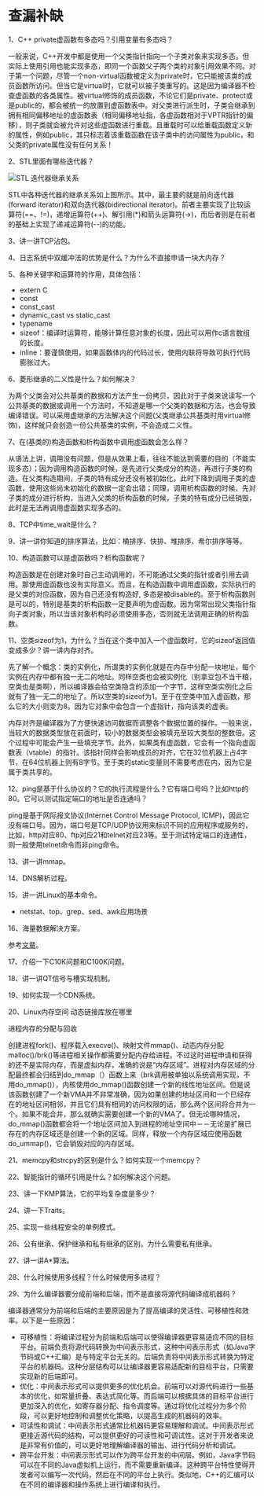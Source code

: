 # 查漏补缺

1、C++ private虚函数有多态吗？引用变量有多态吗？

一般来说，C++开发中都是使用一个父类指针指向一个子类对象来实现多态，但实际上使用引用也能实现多态，即同一个函数父子两个类的对象引用效果不同。对于第一个问题，尽管一个non-virtual函数被定义为private时，它只能被该类的成员函数所访问。但当它是virtual时，它就可以被子类重写的。这是因为编译器不检查虚函数的各类属性。被virtual修饰的成员函数，不论它们是private、protect或是public的，都会被统一的放置到虚函数表中。对父类进行派生时，子类会继承到拥有相同偏移地址的虚函数表（相同偏移地址指，各虚函数相对于VPTR指针的偏移），则子类就会被允许对这些虚函数进行重载。且重载时可以给重载函数定义新的属性，例如public，其只标志着该重载函数在该子类中的访问属性为public，和父类的private属性没有任何关系！

2、STL里面有哪些迭代器？

![STL 迭代器继承关系](https://img-blog.csdnimg.cn/20200804102957172.png)

STL中各种迭代器的继承关系如上图所示。其中，最主要的就是前向迭代器(forward iterator)和双向迭代器(bidirectional iterator)。前者主要实现了比较运算符(==、!=)，递增运算符(++)、解引用(*)和箭头运算符(->)，而后者则是在前者的基础上实现了递减运算符(--)的功能。

3、讲一讲TCP沾包。

4、日志系统中双缓冲法的优势是什么？为什么不直接申请一块大内存？

5、各种关键字和运算符的作用，具体包括：

- extern C
- const
- const_cast
- dynamic_cast vs static_cast
- typename
- sizeof：编译时运算符，能够计算任意对象的长度，因此可以用作c语言数组的长度。
- inline：要谨慎使用，如果函数体内的代码过长，使用内联将导致可执行代码膨胀过大。

6、菱形继承的二义性是什么？如何解决？

为两个父类会对公共基类的数据和方法产生一份拷贝，因此对于子类来说读写一个公共基类的数据或调用一个方法时，不知道是哪一个父类的数据和方法，也会导致编译错误。可以采用虚继承的方法解决这个问题(父类继承公共基类时用virtual修饰)，这样就只会创造一份公共基类的实例，不会造成二义性。

7、在(基类的)构造函数和析构函数中调用虚函数会怎么样？

从语法上讲，调用没有问题，但是从效果上看，往往不能达到需要的目的（不能实现多态）；因为调用构造函数的时候，是先进行父类成分的构造，再进行子类的构造。在父类构造期间，子类的特有成分还没有被初始化，此时下降到调用子类的虚函数，使用这些尚未初始化的数据一定会出错；同理，调用析构函数的时候，先对子类的成分进行析构，当进入父类的析构函数的时候，子类的特有成分已经销毁，此时是无法再调用虚函数实现多态的。

8、TCP中time_wait是什么？

9、讲一讲你知道的排序算法，比如：桶排序、快排、堆排序、希尔排序等等。

10、构造函数可以是虚函数吗？析构函数呢？

构造函数是在创建对象时自己主动调用的，不可能通过父类的指针或者引用去调用。那使用虚函数也没有实际意义。而且，在构造函数中调用虚函数，实际执行的是父类的对应函数，因为自己还没有构造好, 多态是被disable的。至于析构函数则是可以的，特别是基类的析构函数一定要声明为虚函数。因为常常出现父类指针指向子类对象，所以当该对象析构时必须使用多态，否则就无法调用正确的析构函数。

11、空类sizeof为1，为什么？当在这个类中加入一个虚函数时，它的sizeof返回值变成多少？讲一讲内存对齐。

先了解一个概念：类的实例化，所谓类的实例化就是在内存中分配一块地址，每个实例在内存中都有独一无二的地址。同样空类也会被实例化（别拿豆包不当干粮，空类也是类啊），所以编译器会给空类隐含的添加一个字节，这样空类实例化之后就有了独一无二的地址了。所以空类的sizeof为1。至于在空类中加入虚函数，那么它的大小则变为8。因为它对象中会包含一个虚指针，指向该类的虚表。

内存对齐是编译器为了方便快速访问数据而调整各个数据位置的操作。一般来说，当较大的数据类型放在前面时，较小的数据类型会被填充至较大类型的整数倍。这个过程中可能会产生一些填充字节。此外，如果类有虚函数，它会有一个指向虚函数表（vtable）的指针。该指针同样会影响成员的对齐，它在32位机器上占4字节，在64位机器上则有8字节。至于类的static变量则不需要考虑在内，因为它是属于类共享的。

12、ping是基于什么协议的？它的执行流程是什么？它有端口号吗？比如http的80。它可以测试指定端口的地址是否连通吗？

ping是基于网际报文协议(Internet Control Message Protocol, ICMP)，因此它没有端口号。因为，端口号是TCP/UDP协议用来标识不同的应用程序或服务的，比如，http对应80、ftp对应21和telnet对应23等。至于测试特定端口的连通性，则一般使用telnet命令而非ping命令。

13、讲一讲mmap。

14、DNS解析过程。

15、讲一讲Linux的基本命令。

- netstat、top、grep、sed、awk应用场景

16、海量数据解决方案。

参考[文章](https://www.cnblogs.com/GarrettWale/p/14478347.html)。

17、介绍一下C10K问题和C100K问题。

18、讲一讲QT信号与槽实现机制。

19、如何实现一个CDN系统。

20、Linux内存空间 动态链接库放在哪里

进程内存的分配与回收

创建进程fork()、程序载入execve()、映射文件mmap()、动态内存分配malloc()/brk()等进程相关操作都需要分配内存给进程。不过这时进程申请和获得的还不是实际内存，而是虚拟内存，准确的说是“内存区域”。进程对内存区域的分配最终都会归结到do_mmap（）函数上来（brk调用被单独以系统调用实现，不用do_mmap()），内核使用do_mmap()函数创建一个新的线性地址区间。但是说该函数创建了一个新VMA并不非常准确，因为如果创建的地址区间和一个已经存在的地址区间相邻，并且它们具有相同的访问权限的话，那么两个区间将合并为一个。如果不能合并，那么就确实需要创建一个新的VMA了。但无论哪种情况， do_mmap()函数都会将一个地址区间加入到进程的地址空间中－－无论是扩展已存在的内存区域还是创建一个新的区域。同样，释放一个内存区域应使用函数do_ummap()，它会销毁对应的内存区域。

21、memcpy和strcpy的区别是什么？如何实现一个memcpy？

22、智能指针的循环引用是什么？如何解决这个问题。

23、讲一下KMP算法，它的平均复杂度是多少？

24、讲一下Traits。

25、实现一些线程安全的单例模式。

26、公有继承、保护继承和私有继承的区别。为什么需要私有继承。

27、讲一讲A*算法。

28、什么时候使用多线程？什么时候使用多进程？

29、为什么编译器要分成前端和后端，而不是直接将源代码编译成机器码？

编译器通常分为前端和后端的主要原因是为了提高编译的灵活性、可移植性和效率。以下是一些原因：

- 可移植性：将编译过程分为前端和后端可以使得编译器更容易适应不同的目标平台。前端负责将源代码转换为中间表示形式，这种中间表示形式（如Java字节码或C++汇编）是与特定平台无关的。后端负责将中间表示形式转换为特定平台的机器码。这种分层结构可以让编译器更容易适配新的目标平台，只需要实现新的后端即可。
- 优化：中间表示形式可以提供更多的优化机会。前端可以对源代码进行一些基本的优化，如常量折叠、表达式简化等。而后端可以根据具体的目标平台进行更加深入的优化，如寄存器分配、指令调度等。通过将优化过程分为多个阶段，可以更好地控制和调整优化策略，以提高生成的机器码的效率。
- 可读性和调试：中间表示形式通常比机器码更容易理解和调试。中间表示形式更接近源代码的结构，可以提供更好的可读性和可调试性。这对于开发者来说是非常有价值的，可以更好地理解编译器的输出、进行代码分析和调试。
- 跨平台开发：中间表示形式可以作为跨平台开发的中间层。例如，Java字节码可以在不同的Java虚拟机上运行，而不需要重新编译。这种跨平台特性使得开发者可以编写一次代码，然后在不同的平台上执行。类似地，C++的汇编可以在不同的编译器和操作系统上进行编译和执行。
